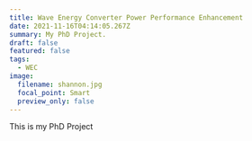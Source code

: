 ```yaml
---
title: Wave Energy Converter Power Performance Enhancement
date: 2021-11-16T04:14:05.267Z
summary: My PhD Project.
draft: false
featured: false
tags:
  - WEC
image:
  filename: shannon.jpg
  focal_point: Smart
  preview_only: false
---
```

This is my PhD Project